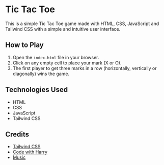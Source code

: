 # Tic Tac Toe

This is a simple Tic Tac Toe game made with HTML, CSS, JavaScript and Tailwind CSS with a simple and intuitive user interface.

## How to Play

1. Open the `index.html` file in your browser.
2. Click on any empty cell to place your mark (X or O).
3. The first player to get three marks in a row (horizontally, vertically or diagonally) wins the game.

## Technologies Used

- HTML
- CSS
- JavaScript
- Tailwind CSS

## Credits

- [Tailwind CSS](https://tailwindcss.com/)
- [Code with Harry](https://www.youtube.com/watch?v=sSLGP-_2gOI&list=PLu0W_9lII9aiQiOwthuSvinxoflmhRxM3&index=20)
- [Music](https://www.youtube.com/watch?v=Qx2gvHjNhQ0)
